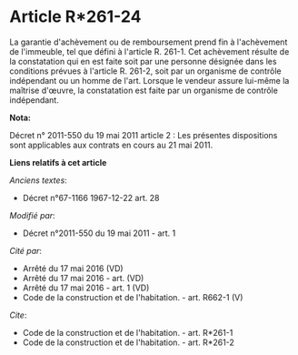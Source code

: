 # Article R*261-24

La garantie d'achèvement ou de remboursement prend fin à l'achèvement de l'immeuble, tel que défini à l'article R. 261-1. Cet
achèvement résulte de la constatation qui en est faite soit par une personne désignée dans les conditions prévues à l'article
R. 261-2, soit par un organisme de contrôle indépendant ou un homme de l'art. Lorsque le vendeur assure lui-même la maîtrise
d'œuvre, la constatation est faite par un organisme de contrôle indépendant.

**Nota:**

Décret n° 2011-550 du 19 mai 2011 article 2 : Les présentes dispositions sont applicables aux contrats en cours au 21 mai
2011.

**Liens relatifs à cet article**

_Anciens textes_:

  - Décret n°67-1166 1967-12-22 art. 28

_Modifié par_:

  - Décret n°2011-550 du 19 mai 2011 - art. 1

_Cité par_:

  - Arrêté du 17 mai 2016 (VD)
  - Arrêté du 17 mai 2016 - art. (VD)
  - Arrêté du 17 mai 2016 - art. 1 (VD)
  - Code de la construction et de l'habitation. - art. R662-1 (V)

_Cite_:

  - Code de la construction et de l'habitation. - art. R*261-1
  - Code de la construction et de l'habitation. - art. R*261-2
